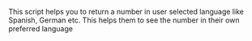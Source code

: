 This script helps you to return a number in user selected language like Spanish, German etc. This helps them to see the number in their own preferred language
